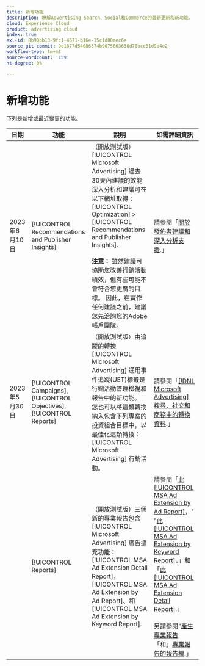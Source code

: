 ```yaml
---
title: 新增功能
description: 瞭解Advertising Search、Social和Commerce的最新更新和新功能。
cloud: Experience Cloud
product: advertising cloud
index: true
exl-id: 8b90bb13-9fc1-4671-b16e-15c1d80aec6e
source-git-commit: 9e1877d54686374b9075663638d70bce61d9b4e2
workflow-type: tm+mt
source-wordcount: '159'
ht-degree: 0%

---
```


# 新增功能

下列是新增或最近變更的功能。

| 日期 | 功能 | 說明 | 如需詳細資訊 |
| ---- | ------- | ----------- | -------------------- |
| 2023年6月10日 | [!UICONTROL Recommendations and Publisher Insights] | （開放測試版） [!UICONTROL Microsoft Advertising] 過去30天內建議的效能深入分析和建議可在以下網址取得： [!UICONTROL Optimization] > [!UICONTROL Recommendations and Publisher Insights].<br><br><b>注意：</b> 雖然建議可協助您改善行銷活動績效，但有些可能不會符合您更廣的目標。 因此，在實作任何建議之前，建議您先洽詢您的Adobe帳戶團隊。 | 請參閱「[關於發佈者建議和深入分析支援](/help/search-social-commerce/recommendations/recommendation-support.md).」 |
| 2023年5月30日 | [!UICONTROL Campaigns], [!UICONTROL Objectives], [!UICONTROL Reports] | （開放測試版）由追蹤的轉換 [!UICONTROL Microsoft Advertising] 通用事件追蹤(UET)標籤是行銷活動管理檢視和報告中的新功能。 您也可以將這類轉換納入包含下列專案的投資組合目標中，以最佳化這類轉換： [!UICONTROL Microsoft Advertising] 行銷活動。 | 請參閱「[[!DNL Microsoft Advertising] 搜尋、社交和商務中的轉換資料](/help/search-social-commerce/campaign-management/introduction/microsoft-conversion-data.md).」 |
|  | [!UICONTROL Reports] | （開放測試版）三個新的專業報告包含 [!UICONTROL Microsoft Advertising] 廣告擴充功能： [!UICONTROL MSA Ad Extension Detail Report]， [!UICONTROL MSA Ad Extension by Ad Report]、和 [!UICONTROL MSA Ad Extension by Keyword Report]. | 請參閱「[此 [!UICONTROL MSA Ad Extension by Ad Report]](/help/search-social-commerce/reports/management/specialty/msa-ad-extension-detail-report.md)，&quot; &quot;[此 [!UICONTROL MSA Ad Extension by Keyword Report]](/help/search-social-commerce/reports/management/specialty/msa-ad-extension-by-keyword-report.md)，」和「[此 [!UICONTROL MSA Ad Extension Detail Report]](/help/search-social-commerce/reports/management/specialty/msa-ad-extension-by-ad-report.md).」<br><br>另請參閱&quot;[產生專業報告](/help/search-social-commerce/reports/management/specialty/specialty-report-generate.md)「和」[專業報告的報告欄](/help/search-social-commerce/reports/management/specialty/specialty-report-columns.md).」 |
